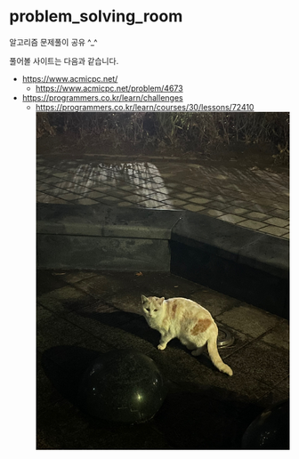 # problem_solving_room
알고리즘 문제풀이 공유 ^_^

풀어볼 사이트는 다음과 같습니다.
- https://www.acmicpc.net/
  - https://www.acmicpc.net/problem/4673
- https://programmers.co.kr/learn/challenges
  - https://programmers.co.kr/learn/courses/30/lessons/72410
![img/pretty_cat.jpg](img/pretty_cat.jpg)
